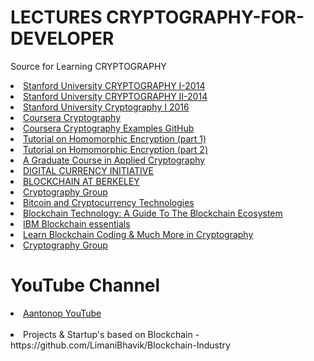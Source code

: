 # LECTURES CRYPTOGRAPHY-FOR-DEVELOPER
Source for Learning CRYPTOGRAPHY  

<li><a href="http://online.stanford.edu/course/cryptography-1-winter-2014">Stanford University CRYPTOGRAPHY I-2014</a></li>
<li><a href="http://online.stanford.edu/course/cryptography-2-2014">Stanford University CRYPTOGRAPHY II-2014</a></li>
<li><a href="http://online.stanford.edu/course/cryptography-i-summer-2016">Stanford University Cryptography I 2016</a></li>

<li><a href="https://www.coursera.org/learn/crypto">Coursera Cryptography</a></li>
<li><a href="https://github.com/mgraczyk/coursera-crypto1">Coursera Cryptography Examples GitHub</a></li>

<li><a href="https://www.youtube.com/watch?v=jIWOR2bGC7c">Tutorial on Homomorphic Encryption (part 1)</a></li>
<li><a href="https://www.youtube.com/watch?v=huLGjBpj3Os">Tutorial on Homomorphic Encryption (part 2)</a></li>

<li><a href="http://toc.cryptobook.us/">A Graduate Course in Applied Cryptography</a></li>
<li><a href="http://dci.mit.edu/">DIGITAL CURRENCY INITIATIVE</a></li>
<li><a href="https://blockchain.berkeley.edu/decal/">BLOCKCHAIN AT BERKELEY</a></li>
<li><a href="http://crypto.cs.cmu.edu/">Cryptography Group</a></li>

<li><a href="https://www.coursera.org/learn/cryptocurrency#">Bitcoin and Cryptocurrency Technologies</a></li>
<li><a href="https://www.udemy.com/blockchain/">Blockchain Technology: A Guide To The Blockchain Ecosystem</a></li>
<li><a href="https://developer.ibm.com/courses/all/blockchain-essentials/">IBM Blockchain essentials</a></li>
<li><a href="https://blockgeeks.com/">Learn Blockchain Coding & Much More in Cryptography</a></li>
<li><a href="http://crypto.cs.cmu.edu/">Cryptography Group</a></li>




# YouTube Channel 
<li><a href="https://www.youtube.com/channel/UCJWCJCWOxBYSi5DhCieLOLQ">Aantonop YouTube</a></li>
<br/>
<li>Projects & Startup's based on Blockchain - https://github.com/LimaniBhavik/Blockchain-Industry</li>



